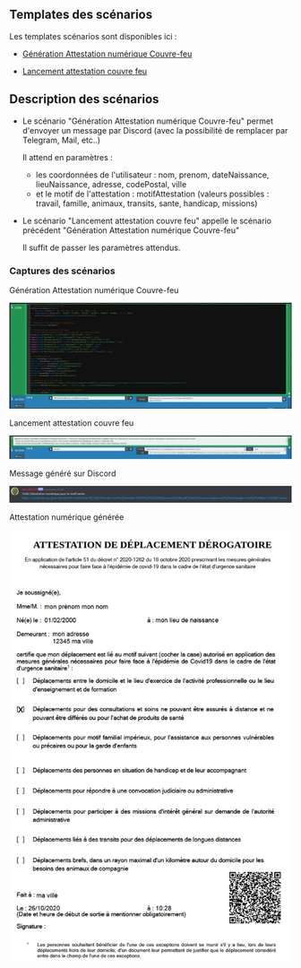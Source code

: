 ## Templates des scénarios

Les templates scénarios sont disponibles ici :

- [Génération Attestation numérique Couvre-feu](./templates/generation_attestation_numerique_couvre_feu.json)

- [Lancement attestation couvre feu](./templates/lancement_attestation_couvre_feu.json)

## Description des scénarios

- Le scénario "Génération Attestation numérique Couvre-feu" permet d'envoyer un message par Discord (avec la possibilité de remplacer par Telegram, Mail, etc..)
  
  Il attend en paramètres :
  - les coordonnées de l'utilisateur : nom, prenom, dateNaissance, lieuNaissance, adresse, codePostal, ville
  - et le motif de l'attestation : motifAttestation (valeurs possibles : travail, famille, animaux, transits, sante, handicap, missions)

- Le scénario "Lancement attestation couvre feu" appelle le scénario précédent "Génération Attestation numérique Couvre-feu"
  
  Il suffit de passer les paramètres attendus.

### Captures des scénarios

Génération Attestation numérique Couvre-feu

![Onglet Général](./doc/images/generation_attestation_numerique_couvre_feu.png)

Lancement attestation couvre feu

![Onglet Scénario](./doc/images/lancement_attestation_couvre_feu.png)

Message généré sur Discord

![Message Discord](./doc/images/message_discord.png)

Attestation numérique générée

![Attestation numérique](./doc/images/declaration_de_deplacement_attestation.png)
